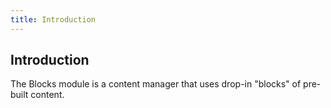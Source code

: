 ```yaml
---
title: Introduction 
---
```


## Introduction

The Blocks module is a content manager that uses drop-in "blocks" of pre-built content. 
